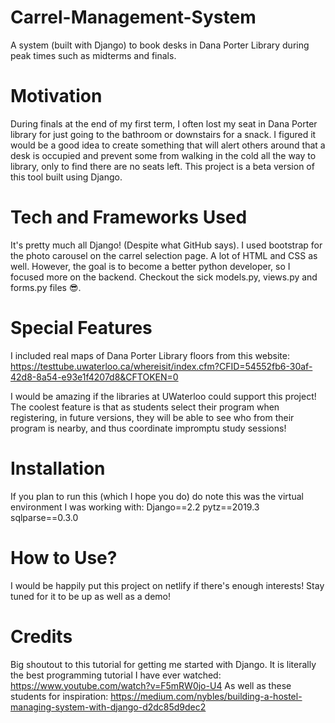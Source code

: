 # Carrel-Management-System
A system (built with Django) to book desks in Dana Porter Library during peak times such as midterms and finals. 

# Motivation

During finals at the end of my first term, I often lost my seat in Dana Porter library for just going to the bathroom or downstairs for a snack. I figured it would be a good idea to create something that will alert others around that a desk is occupied and prevent some from walking in the cold all the way to library, only to find there are no seats left. This project is a beta version of this tool built using Django.

# Tech and Frameworks Used

It's pretty much all Django! (Despite what GitHub says). I used bootstrap for the photo carousel on the carrel selection page. A lot of HTML and CSS as well. However, the goal is to become a better python developer, so I focused more on the backend. Checkout the sick models.py, views.py and forms.py files 😎.

# Special Features

I included real maps of Dana Porter Library floors from this website: https://testtube.uwaterloo.ca/whereisit/index.cfm?CFID=54552fb6-30af-42d8-8a54-e93e1f4207d8&CFTOKEN=0  

I would be amazing if the libraries at UWaterloo could support this project! The coolest feature is that as students select their program when registering, in future versions, they will be able to see who from their program is nearby, and thus coordinate impromptu study sessions!

# Installation

If you plan to run this (which I hope you do) do note this was the virtual environment I was working with: 
Django==2.2
pytz==2019.3
sqlparse==0.3.0

# How to Use?

I would be happily put this project on netlify if there's enough interests! Stay tuned for it to be up as well as a demo!

# Credits

Big shoutout to this tutorial for getting me started with Django. It is literally the best programming tutorial I have ever watched: https://www.youtube.com/watch?v=F5mRW0jo-U4
As well as these students for inspiration: https://medium.com/nybles/building-a-hostel-managing-system-with-django-d2dc85d9dec2


